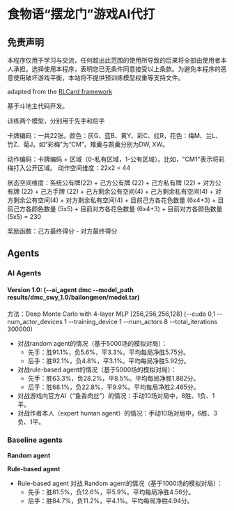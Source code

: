 # 食物语“摆龙门”游戏AI代打

## 免责声明

本程序仅用于学习与交流，任何超出此范围的使用所导致的后果将全部由使用者本人承担。选择使用本程序，表明您已无条件同意接受以上条款。为避免本程序的恶意使用破坏游戏平衡，本站将不提供预训练模型权重等支持文件。

adapted from the [RLCard framework](https://github.com/datamllab/rlcard)

基于斗地主代码开发。

训练两个模型，分别用于先手和后手

卡牌编码：一共22张。颜色：灰G、蓝B、黄Y、彩C、红R，花色：梅M、兰L、竹Z、菊J。如“彩梅”为“CM”。雉羹与鹄羹分别为DW, XW。

动作编码：卡牌编码 + 区域（0-私有区域，1-公有区域）。比如，"CM1"表示将彩梅打入公开区域。
动作空间维度：22x2 = 44

状态空间维度：系统公有牌(22) + 己方公有牌 (22) + 己方私有牌 (22) + 对方公有牌 (22) + 己方手牌 (22) + 己方剩余公有空间(4) + 己方剩余私有空间(4) + 对方剩余公有空间(4) + 对方剩余私有空间(4) + 目前己方各花色数量 (6x4+3) + 目前己方各颜色数量 (5x5) + 目前对方各花色数量 (6x4+3) + 目前对方各颜色数量 (5x5) = 230

奖励函数：己方最终得分 - 对方最终得分


## Agents

### AI Agents

#### Version 1.0: (--ai_agent dmc --model_path results/dmc_swy_1.0/bailongmen/model.tar)
方法：Deep Monte Carlo with 4-layer MLP [256,256,256,128] (--cuda 0,1 --num_actor_devices 1 --training_device 1 --num_actors 8 --total_iterations 300000)
- 对战random agent的情况（基于5000场的模拟对局）：
    - 先手：胜91.1%，负5.6%，平3.3%。平均每局净胜5.75分。
    - 后手：胜92.1%，负4.8%，平3.1%。平均每局净胜5.92分。
- 对战rule-based agent的情况（基于5000场的模拟对局）：
    - 先手：胜63.3%，负28.2%，平8.5%。平均每局净胜1.882分。
    - 后手：胜68.1%，负22.8%，平9.9%。平均每局净胜2.465分。
- 对战游戏内官方AI（“鱼香肉丝”）的情况：手动10场对局中，8胜、1负、1平。
- 对战作者本人（expert human agent）的情况：手动10场对局中，6胜、3负、1平。

### Baseline agents

**Random agent**


**Rule-based agent**

- Rule-based agent 对战 Random agent的情况（基于1000场的模拟对局）：
    - 先手：胜81.5%，负12.6%，平5.9%。平均每局净胜4.56分。
    - 后手：胜84.7%，负11.2%，平4.1%。平均每局净胜4.94分。

